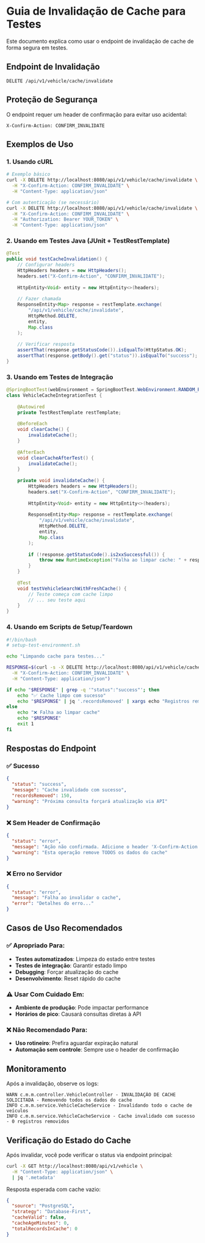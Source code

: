# Guia de Invalidação de Cache para Testes

Este documento explica como usar o endpoint de invalidação de cache de forma segura em testes.

## Endpoint de Invalidação

```
DELETE /api/v1/vehicle/cache/invalidate
```

## Proteção de Segurança

O endpoint requer um header de confirmação para evitar uso acidental:

```
X-Confirm-Action: CONFIRM_INVALIDATE
```

## Exemplos de Uso

### 1. Usando cURL

```bash
# Exemplo básico
curl -X DELETE http://localhost:8080/api/v1/vehicle/cache/invalidate \
  -H "X-Confirm-Action: CONFIRM_INVALIDATE" \
  -H "Content-Type: application/json"

# Com autenticação (se necessário)
curl -X DELETE http://localhost:8080/api/v1/vehicle/cache/invalidate \
  -H "X-Confirm-Action: CONFIRM_INVALIDATE" \
  -H "Authorization: Bearer YOUR_TOKEN" \
  -H "Content-Type: application/json"
```

### 2. Usando em Testes Java (JUnit + TestRestTemplate)

```java
@Test
public void testCacheInvalidation() {
    // Configurar headers
    HttpHeaders headers = new HttpHeaders();
    headers.set("X-Confirm-Action", "CONFIRM_INVALIDATE");
    
    HttpEntity<Void> entity = new HttpEntity<>(headers);
    
    // Fazer chamada
    ResponseEntity<Map> response = restTemplate.exchange(
        "/api/v1/vehicle/cache/invalidate",
        HttpMethod.DELETE,
        entity,
        Map.class
    );
    
    // Verificar resposta
    assertThat(response.getStatusCode()).isEqualTo(HttpStatus.OK);
    assertThat(response.getBody().get("status")).isEqualTo("success");
}
```

### 3. Usando em Testes de Integração

```java
@SpringBootTest(webEnvironment = SpringBootTest.WebEnvironment.RANDOM_PORT)
class VehicleCacheIntegrationTest {
    
    @Autowired
    private TestRestTemplate restTemplate;
    
    @BeforeEach
    void clearCache() {
        invalidateCache();
    }
    
    @AfterEach
    void clearCacheAfterTest() {
        invalidateCache();
    }
    
    private void invalidateCache() {
        HttpHeaders headers = new HttpHeaders();
        headers.set("X-Confirm-Action", "CONFIRM_INVALIDATE");
        
        HttpEntity<Void> entity = new HttpEntity<>(headers);
        
        ResponseEntity<Map> response = restTemplate.exchange(
            "/api/v1/vehicle/cache/invalidate",
            HttpMethod.DELETE,
            entity,
            Map.class
        );
        
        if (!response.getStatusCode().is2xxSuccessful()) {
            throw new RuntimeException("Falha ao limpar cache: " + response.getBody());
        }
    }
    
    @Test
    void testVehicleSearchWithFreshCache() {
        // Teste começa com cache limpo
        // ... seu teste aqui
    }
}
```

### 4. Usando em Scripts de Setup/Teardown

```bash
#!/bin/bash
# setup-test-environment.sh

echo "Limpando cache para testes..."

RESPONSE=$(curl -s -X DELETE http://localhost:8080/api/v1/vehicle/cache/invalidate \
  -H "X-Confirm-Action: CONFIRM_INVALIDATE" \
  -H "Content-Type: application/json")

if echo "$RESPONSE" | grep -q '"status":"success"'; then
    echo "✅ Cache limpo com sucesso"
    echo "$RESPONSE" | jq '.recordsRemoved' | xargs echo "Registros removidos:"
else
    echo "❌ Falha ao limpar cache"
    echo "$RESPONSE"
    exit 1
fi
```

## Respostas do Endpoint

### ✅ Sucesso
```json
{
  "status": "success",
  "message": "Cache invalidado com sucesso",
  "recordsRemoved": 150,
  "warning": "Próxima consulta forçará atualização via API"
}
```

### ❌ Sem Header de Confirmação
```json
{
  "status": "error",
  "message": "Ação não confirmada. Adicione o header 'X-Confirm-Action: CONFIRM_INVALIDATE'",
  "warning": "Esta operação remove TODOS os dados do cache"
}
```

### ❌ Erro no Servidor
```json
{
  "status": "error",
  "message": "Falha ao invalidar o cache",
  "error": "Detalhes do erro..."
}
```

## Casos de Uso Recomendados

### ✅ Apropriado Para:
- **Testes automatizados**: Limpeza do estado entre testes
- **Testes de integração**: Garantir estado limpo
- **Debugging**: Forçar atualização do cache
- **Desenvolvimento**: Reset rápido do cache

### ⚠️ Usar Com Cuidado Em:
- **Ambiente de produção**: Pode impactar performance
- **Horários de pico**: Causará consultas diretas à API

### ❌ Não Recomendado Para:
- **Uso rotineiro**: Prefira aguardar expiração natural
- **Automação sem controle**: Sempre use o header de confirmação

## Monitoramento

Após a invalidação, observe os logs:

```
WARN c.m.m.controller.VehicleController - INVALIDAÇÃO DE CACHE SOLICITADA - Removendo todos os dados do cache
INFO c.m.m.service.VehicleCacheService - Invalidando todo o cache de veículos
INFO c.m.m.service.VehicleCacheService - Cache invalidado com sucesso - 0 registros removidos
```

## Verificação do Estado do Cache

Após invalidar, você pode verificar o status via endpoint principal:

```bash
curl -X GET http://localhost:8080/api/v1/vehicle \
  -H "Content-Type: application/json" \
  | jq '.metadata'
```

Resposta esperada com cache vazio:
```json
{
  "source": "PostgreSQL",
  "strategy": "Database-First",
  "cacheValid": false,
  "cacheAgeMinutes": 0,
  "totalRecordsInCache": 0
}
```